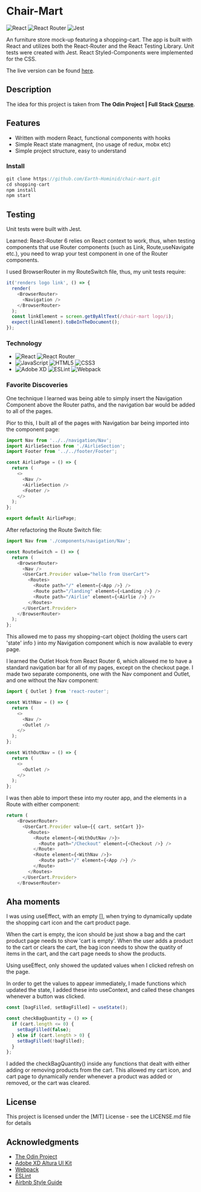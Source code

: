 # Chair-Mart

![React](https://img.shields.io/badge/react-%2320232a.svg?style=for-the-badge&logo=react&logoColor=%2361DAFB) ![React Router](https://img.shields.io/badge/React_Router-CA4245?style=for-the-badge&logo=react-router&logoColor=white) ![Jest](https://img.shields.io/badge/-jest-%23C21325?style=for-the-badge&logo=jest&logoColor=white)

An furniture store mock-up featuring a shopping-cart. The app is built with React and utilizes both the React-Router and the React Testing Library. Unit tests were created with Jest. React Styled-Components were implemented for the CSS.

The live version can be found [here](https://earth-hominid.github.io/chair-mart/).

## Description

The idea for this project is taken from **The Odin Project | Full Stack [Course](https://www.theodinproject.com/paths/full-stack-javascript/courses/javascript/lessons/shopping-cart)**.

## Features

- Written with modern React, functional components with hooks
- Simple React state managment, (no usage of redux, mobx etc)
- Simple project structure, easy to understand

### Install

```js
git clone https://github.com/Earth-Hominid/chair-mart.git
cd shopping-cart
npm install
npm start
```

## Testing

Unit tests were built with Jest.

Learned: React-Router 6 relies on React context to work, thus, when testing components that use Router components (such as Link, Route,useNavigate etc.), you need to wrap your test component in one of the Router components.

I used BrowserRouter in my RouteSwitch file, thus, my unit tests require:

```js
it('renders logo link', () => {
  render(
    <BrowserRouter>
      <Navigation />
    </BrowserRouter>
  );
  const linkElement = screen.getByAltText(/chair-mart logo/i);
  expect(linkElement).toBeInTheDocument();
});
```

### Technology

- ![React](https://img.shields.io/badge/react-%2320232a.svg?style=for-the-badge&logo=react&logoColor=%2361DAFB) ![React Router](https://img.shields.io/badge/React_Router-CA4245?style=for-the-badge&logo=react-router&logoColor=white)
- ![JavaScript](https://img.shields.io/badge/javascript-%23323330.svg?style=for-the-badge&logo=javascript&logoColor=%23F7DF1E) ![HTML5](https://img.shields.io/badge/html5-%23E34F26.svg?style=for-the-badge&logo=html5&logoColor=white) ![CSS3](https://img.shields.io/badge/css3-%231572B6.svg?style=for-the-badge&logo=css3&logoColor=white)
- ![Adobe XD](https://img.shields.io/badge/Adobe%20XD-470137?style=for-the-badge&logo=Adobe%20XD&logoColor=#FF61F6) ![ESLint](https://img.shields.io/badge/ESLint-4B3263?style=for-the-badge&logo=eslint&logoColor=white) ![Webpack](https://img.shields.io/badge/webpack-%238DD6F9.svg?style=for-the-badge&logo=webpack&logoColor=black)

### Favorite Discoveries

One technique I learned was being able to simply insert the Navigation Component above the Router paths, and the navigation bar would be added to all of the pages.

Pior to this, I built all of the pages with Navigation bar being imported into the component page:

```js
import Nav from '../../navigation/Nav';
import AirlieSection from './AirlieSection';
import Footer from '../../footer/Footer';

const AirliePage = () => {
  return (
    <>
      <Nav />
      <AirlieSection />
      <Footer />
    </>
  );
};

export default AirliePage;
```

After refactoring the Route Switch file:

```js
import Nav from './components/navigation/Nav';

const RouteSwitch = () => {
  return (
    <BrowserRouter>
      <Nav />
      <UserCart.Provider value="hello from UserCart">
        <Routes>
          <Route path="/" element={<App />} />
          <Route path="/landing" element={<Landing />} />
          <Route path="/Airlie" element={<Airlie />} />
        </Routes>
      </UserCart.Provider>
    </BrowserRouter>
  );
};
```

This allowed me to pass my shopping-cart object (holding the users cart 'state' info ) into my Navigation component which is now available to every page.

I learned the Outlet Hook from React Router 6, which allowed me to have a standard navigation bar for all of my pages, except on the checkout page. I made two separate components, one with the Nav component and Outlet, and one without the Nav component:

```js
import { Outlet } from 'react-router';

const WithNav = () => {
  return (
    <>
      <Nav />
      <Outlet />
    </>
  );
};

const WithOutNav = () => {
  return (
    <>
      <Outlet />
    </>
  );
};
```

I was then able to import these into my router app, and the elements in a Route with either component:

```js
return (
    <BrowserRouter>
      <UserCart.Provider value={{ cart, setCart }}>
        <Routes>
          <Route element={<WithOutNav />}>
            <Route path="/Checkout" element={<Checkout />} />
          </Route>
          <Route element={<WithNav />}>
            <Route path="/" element={<App />} />
          </Route>
        </Routes>
      </UserCart.Provider>
    </BrowserRouter>
```

## Aha moments

I was using useEffect, with an empty [], when trying to dynamically update the shopping cart icon and the cart product page.

When the cart is empty, the icon should be just show a bag and the cart product page needs to show 'cart is empty'. When the user adds a product to the cart or clears the cart, the bag icon needs to show the quatity of items in the cart, and the cart page needs to show the products.

Using useEffect, only showed the updated values when I clicked refresh on the page.

In order to get the values to appear immediately, I made functions which updated the state, I added these into useContext, and called these changes whenever a button was clicked.

```js
const [bagFilled, setBagFilled] = useState();

const checkBagQuantity = () => {
  if (cart.length <= 0) {
    setBagFilled(false);
  } else if (cart.length > 0) {
    setBagFilled(!bagFilled);
  }
};
```

I added the checkBagQuantity() inside any functions that dealt with either adding or removing products from the cart. This allowed my cart icon, and cart page to dynamically render whenever a product was added or removed, or the cart was cleared.

## License

This project is licensed under the [MIT] License - see the LICENSE.md file for details

## Acknowledgments

- [The Odin Project](https://www.theodinproject.com)
- [Adobe XD Altura UI Kit](https://www.adobe.com/ca/products/xd/features/ui-kits.html)
- [Webpack](https://webpack.js.org/)
- [ESLint](https://eslint.org/)
- [Airbnb Style Guide](https://github.com/airbnb/javascript)
